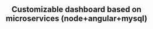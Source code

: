 <p align="center">
  <h2 align="center">Customizable dashboard based on microservices (node+angular+mysql)</h2>
 </p>

